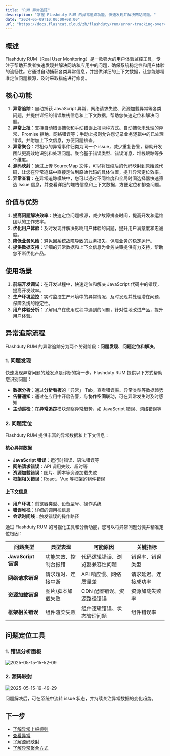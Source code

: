 ```yaml
---
title: "RUM 异常追踪"
description: "掌握 Flashduty RUM 的异常追踪功能，快速发现并解决网站问题。"
date: "2024-05-09T10:00:00+08:00"
url: "https://docs.flashcat.cloud/zh/flashduty/rum/error-tracking-overview"
---
```


## 概述

Flashduty RUM（Real User Monitoring）是一款强大的用户体验监控工具，专注于帮助开发者快速发现并解决网站和应用中的问题，确保系统稳定性和用户体验的流畅性。它通过自动捕获各类异常信息，并提供详细的上下文数据，让您能够精准定位问题根源，及时采取措施进行修复。

## 核心功能

1. **异常追踪**：自动捕获 JavaScript 异常、网络请求失败、资源加载异常等各类问题，并提供详细的错误堆栈信息和上下文数据，帮助您快速定位和解决问题。
2. **异常上报**：支持自动错误捕获和手动错误上报两种方式。自动捕获未处理的异常、Promise 拒绝、网络错误等；手动上报则允许您记录业务逻辑中的已处理错误，并附加上下文信息，方便问题排查。
3. **异常聚合**：将相似的异常事件归类为同一个 issue，减少重复告警，帮助开发团队更高效地识别和处理问题。聚合基于错误类型、错误消息、堆栈跟踪等多个维度。
4. **源码映射**：通过上传 SourceMap 文件，可以将压缩后的代码映射到原始源代码，让您在异常追踪中直接定位到原始代码的具体位置，提升异常定位效率。
5. **异常查看**：在异常追踪模块中，您可以通过不同维度和全局时间选择器快速筛选 Issue 信息，并查看详细的堆栈信息和上下文数据，方便定位和排查问题。

## 价值与优势

1. **提高问题解决效率**：快速定位问题根源，减少故障排查时间，提高开发和运维团队的工作效率。
2. **优化用户体验**：及时发现并解决影响用户体验的问题，提升用户满意度和忠诚度。
3. **降低业务风险**：避免因系统故障导致的业务损失，保障业务的稳定运行。
4. **提供数据支持**：详细的异常数据和上下文信息为业务决策提供有力支持，帮助您不断优化产品。

## 使用场景

1. **前端开发调试**：在开发过程中，快速定位和解决 JavaScript 代码中的错误，提高开发效率。
2. **生产环境监控**：实时监控生产环境中的异常情况，及时发现并处理潜在问题，保障系统的稳定性。
3. **用户体验分析**：了解用户在使用过程中遇到的问题，针对性地改进产品，提升用户体验。

## 异常追踪流程

Flashduty RUM 的异常追踪分为两个关键阶段：**问题发现**、**问题定位和解决**。

### 1. 问题发现

快速发现异常问题的触发点是诊断的第一步。Flashduty RUM 提供以下方式帮助您识别问题：

- **数据分析**：通过**分析看板**的「异常」 Tab，查看错误率、异常类型等数据趋势
- **告警通知**：通过在应用中开启告警，与**协作空间**联动，可在异常发生时及时感知
- **主动巡检**：在**异常追踪**模块观察异常趋势，如 JavaScript 错误、网络错误等

### 2. 问题定位

Flashduty RUM 提供丰富的异常数据和上下文信息：

#### 核心异常数据

- **JavaScript 错误**：运行时错误、语法错误等
- **网络请求错误**：API 调用失败、超时等
- **资源加载错误**：图片、脚本等资源加载失败
- **框架相关错误**：React、Vue 等框架的组件错误

#### 上下文信息

- **用户环境**：浏览器类型、设备型号、操作系统
- **错误堆栈**：详细的调用栈信息
- **会话时间线**：触发错误的操作路径

通过 Flashduty RUM 的可视化工具和分析功能，您可以将异常问题分类并精准定位根因：

| 问题类型            | 典型表现             | 可能原因                       | 关键指标             |
| ------------------- | -------------------- | ------------------------------ | -------------------- |
| **JavaScript 错误** | 功能失效、控制台报错 | 代码逻辑错误、浏览器兼容性问题 | 错误率、错误类型     |
| **网络请求错误**    | 请求超时、连接中断   | API 响应慢、网络质量差         | 请求延迟、连接成功率 |
| **资源加载错误**    | 图片/脚本加载失败    | CDN 配置错误、资源路径错误     | 资源加载失败率       |
| **框架相关错误**    | 组件渲染失败         | 组件逻辑错误、状态管理问题     | 组件错误率           |

## 问题定位工具

### 1. 错误分析面板

![2025-05-15-15-52-09](https://docs-cdn.flashcat.cloud/imges/png/7eaffcd3d631d03ffb553f8956ff94ac.png)

### 2. 源码映射

![2025-05-15-19-49-29](https://docs-cdn.flashcat.cloud/imges/png/551f3fdc7eef25ac2888f71db87b9f69.png)

问题解决后，可在系统中流转 issue 状态，并持续关注异常数据的变化趋势。

## 下一步

- [了解异常上报规则](https://docs.flashcat.cloud/zh/flashduty/rum/error-event)
- [查看异常](https://docs.flashcat.cloud/zh/flashduty/rum/error-tracking-explorer)
- [了解源码映射](https://docs.flashcat.cloud/zh/flashduty/rum/sourcemap)
- [了解异常聚合方式](https://docs.flashcat.cloud/zh/flashduty/rum/error-grouping)
